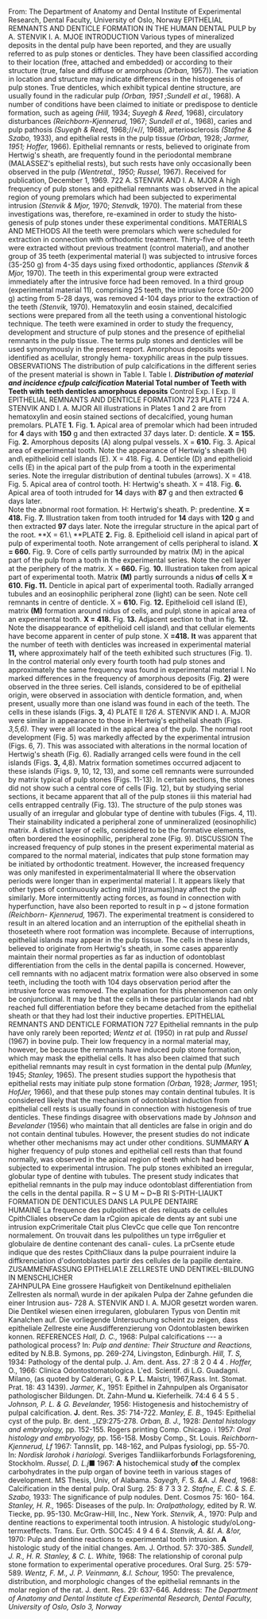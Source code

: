  From:
The Department of Anatomy and
Dental Institute of
Experimental Research,
Dental Faculty,
University of Oslo,
Norway
EPITHELIAL REMNANTS AND DENTICLE FORMATION
IN THE HUMAN DENTAL PULP by
A. STENVIK
I. A. MJOE
INTRODUCTION
Various types of mineralized deposits in the dental pulp have been reported, and they are usually referred to as pulp stones or denticles.
They have been classified according to their location (free, attached and embedded) or according to their structure (true, false and diffuse or amorphous *(Orban,* 1957)). The variation in location and structure may indicate differences in the histogenesis of pulp stones. True denticles, which exhibit typical dentine structure, are usually found in the radicular pulp *(Orban, 1951 ;Sundell et al.,* 1968).
A number of conditions have been claimed to initiate or predispose to denticle formation, such as ageing *(Hill,* 1934; *Suyegh & Reed,* 1968), circulatory disturbances *(Reichborn-Kjennerud,* 1967; *Sundell et al.,* 1968), caries and pulp pathosis *(Suyegh & Reed,* 1968;//«//, 1968), arteriosclerosis *(Stafne & Szabo,* 1933), and epithelial rests in the pulp tissue *(Orban,* 1928; *Jarmer, 1951; Hoffer,* 1966).
Epithelial remnants or rests, believed to originate from Hertwig's sheath, are frequently found in the periodontal membrane (MALASSEZ's epithelial rests), but such rests have only occasionally been observed in the pulp *(Wentretal., 1950; Russel,* 1967).
Received for publication, December 1, 1969.
722 A. STENVIK AND I. A. MJOR
A high frequency of pulp stones and epithelial remnants was observed in the apical region of young premolars which had been subjected to experi­mental intrusion *(Stenvik & Mjor,* 1970; *Stenvdk,* 1970). The material from these investigations was, therefore, re-examined in order to study the histo­genesis of pulp stones under these experimental conditions.
MATERIALS AND METHODS
All the teeth were premolars which were scheduled for extraction in connec­tion with orthodontic treatment. Thirty-five of the teeth were extracted without previous treatment (control material), and another group of 35 teeth (experimental material I) was subjected to intrusive forces (35-250 g) from 4-35 days using fixed orthodontic, appliances *(Stenvik & Mjor,* 1970). The teeth in this experimental group were extracted immediately after the intrusive force had been removed. In a third group (experimental material 11), comprising 25 teeth, the intrusive force (50-200 g) acting from 5-28 days, was removed 4-104 days prior to the extraction of the teeth *(Stenvik,* 1970).
Hematoxylin and eosin stained, decalcified sections were prepared from all the teeth using a conventional histologic technique. The teeth were examined in order to study the frequency, development and structure of pulp stones and the presence of epithelial remnants in the pulp tissue.
The terms pulp stones and denticles will be used synonymously in the present report. Amorphous deposits were identified as acellular, strongly hema- toxyphilic areas in the pulp tissues.
OBSERVATIONS
The distribution of pulp calcifications in the different series of the present material is shown in Table I.
Table I.
***Distribution of material and incidence cfpulp calcification*** **Material Total number of Teeth with Teeth with** **teeth denticles amorphous deposits**
Control
Exp. I
Exp. Il EPITHELIAL REMNANTS AND DENTICLE FORMATION 723
PLATE I 724 A. STENVIK AND I. A. MJOR
All illustrations in Plates 1 and 2 are from hematoxylin and eosin stained sections of decalcified, young human premolars.
PLATE **1.**
Fig. **1.** Apical area of premolar which had been intruded for **4** days with **150** g and then extracted 37 days later. D: denticle. **X = 155.**
Fig. **2.** Amorphous deposits (A) along pulpal vessels. X = **610.**
Fig. 3. Apical area of experimental tooth. Note the appearance of
Hertwig's sheath (H) and\ epithelioid cell islands (E). X = 418.
Fig. 4. Denticle (D) and epithelioid cells (E) in the apical part of the pulp from a tooth in the experimental series. Note the irregular distribution of dentinal tubules (arrows). X = 418. Fig. 5. Apical area of control tooth. H: Hertwig's sheath. X = 418.
Fig. **6.** Apical area of tooth intruded for **14** days with **87** g and then extracted **6** days later.\
Note the abnormal root formation. H: Hertwig's sheath. P: predentine.
**X = 418.**
Fig. **7.** Illustration taken from tooth intruded for **14** days with **120** g and then extracted **97** days later. Note the irregular structure in the apical part of the root. **X = 61.\ **PLATE **2.**
Fig. 8. Epithelioid cell island in apical part of pulp of experimental tooth. Note arrangement of cells peripheral to island. **X = 660.**
Fig. 9. Core of cells partly surrounded by matrix (M) in the apical part of the pulp from a tooth in the experimental series. Note the cell layer at the periphery of the matrix. X = **660.**
Fig. **10.** Illustration taken from apical part of experimental tooth.
Matrix **(M)** partly surrounds a nidus **of** cells **X = 610.** **Fig. 11.** Denticle in apical part of experimental tooth. Radially arranged tubules and an eosinophilic peripheral zone (light) can be seen. Note cell remnants in centre of denticle.
X = **610.**
Fig. **12.** Epithelioid cell island (E), matrix **(M)** formation around nidus of cells, and pulp\ stone in apical area of an experimental tooth. **X = 418.**
Fig. **13.** Adjacent section to that in fig. **12.** Note the disappearance of epithelioid cell island\ and that cellular elements have become apparent in center of pulp stone.
X **=418.** **It** was apparent that the number of teeth with denticles was increased in experimental material **11,** where approximately half of the teeth exhibited such structures (Fig. 1). In the control material only every fourth tooth had pulp stones and approximately the same frequency was found in experi­mental material I. No marked differences in the frequency of amorphous deposits (Fig. **2)** were observed in the three series.
Cell islands, considered to be of epithelial origin, were observed in associa­tion with denticle formation, and, when present, usually more than one island was found in each of the teeth. The cells in these islands (Figs. **3,** 4)
PLATE II *126 A.* STENVIK AND I. A. MJOR were similar in appearance to those in Hertwig's epithelial sheath (Figs. *3,5,6).* They were all located in the apical area of the pulp.
The normal root devel­opment (Fig. 5) was markedly affected by the experimental intrusion (Figs. 6, 7). This was associated with alterations in the normal location of Hertwig's sheath (Fig. 6).
Radially arranged cells were found in the cell islands (Figs. **3,** 4,8). Matrix formation sometimes occurred adjacent to these islands (Figs. 9, 10, 12, 13), and some cell remnants were surrounded by matrix typical of pulp stones (Figs. 11-13). In certain sections, the stones did not show such a central core of cells (Fig. 12), but by studying serial sections, it became apparent that all of the pulp stones iii this material had cells entrapped centrally (Fig. 13).
The structure of the pulp stones was usually of an irregular and globular type of dentine with tubules (Figs. 4, 11). Their stainability indicated a peripheral zone of unmineralized (eosinophilic) matrix. A distinct layer of cells, considered to be the formative elements, often bordered the eosinophilic, peripheral zone (Fig. 9).
DISCUSSION
The increased frequency of pulp stones in the present experimental material as compared to the normal material, indicates that pulp stone formation may be initiated by orthodontic treatment. However, the increased frequency was only manifested in experimentalmaterial II where the observation periods were longer than in experimental material I. It appears likely that other types of continuously acting mild ))traumas))nay affect the pulp similarly. More intermittently acting forces, as found in connection with hyperfunc­tion, have also been reported to result in p \~ d jstone formation *(Reichborn- Kjennerud,* 1967).
The experimental treatment is considered to result in an altered location and an interruption of the epithelial sheath in thoseteeth where root formation was incomplete. Because of interruptions, epithelial islands may appear in the pulp tissue. The cells in these islands, believed to originate from Hertwig's sheath, in some cases apparently maintain their normal properties as far as induction of odontoblast differentiation from the cells in the dental papilla is concerned. However, cell remnants with no adjacent matrix formation were also observed in some teeth, including the tooth with 104 days observa­tion period after the intrusive force was removed. The explanation for this phenomenon can only be conjunctional. It may be that the cells in these particular islands had nbt reached full differentiation before they became detached from the epithelial sheath or that they had lost their inductive properties.
EPITHELIAL REMNANTS AND DENTICLE FORMATION 727
Epithelial remnants in the pulp have only rarely been reported; *Wentz et al.* (1950) in rat pulp and *Russel* (1967) in bovine pulp. Their low fre­quency in a normal material may, however, be because the remnants have induced pulp stone formation, which may mask the epithelial cells.
It has also been claimed that such epithelial remnants may result in cyst formation in the dental pulp *(Munley,* 1945; *Stanley,* 1965).
The present studies support the hypothesis that epithelial rests may initiate pulp stone formation *(Orban,* 1928; *Jarmer,* 1951; *HofJer,* 1966), and that these pulp stones may contain dentinal tubules. It is considered likely that the mechanism of odontoblast induction from epithelial cell rests is usually found in connection with histogenesis of true denticles. These findings disagree with observations made by *Johnson* and *Bevelander* (1956) who maintain that all denticles are false in origin and do not contain dentinal tubules. However, the present studies do not indicate whether other mechanisms may act under other conditions.
SUMMARY **A** higher frequency of pulp stones and epithelial cell rests than that found normally, was observed in the apical region of teeth which had been subjected to experimental intrusion. The pulp stones exhibited an irregular, globular type of dentine with tubules. The present study indicates that epithelial remnants in the pulp may induce odontoblast differentiation from the cells in the dental papilla.
R \~ S U M \~
D\~B RI S-PITH-LIAUKT FORMATION DE DENTICULES DANS LA PULPE DENTAIRE\
HUMAINE
La frequence des pulpolithes et des reliquats de cellules CpithCliales observCe dam la rCgion apicale de dents ay ant subi une intrusion expCrimeritale Ctait plus ClevCc que celle que Ton rencontre normalement. On trouvait dans les pulpolithes un type irr6gulier et globulaire de dentine contenant des canali- cules. La prCsente etude indique que des restes CpithCliaux dans la pulpe pourraient induire la diffkrenciation d'odontoblastes partir des cellules de la papille dentaire.
ZUSAMMENFASSUNG
EPITHELIA1.E ZELLRESTE UND DENTIKEL-BILDUNG IN MENSCHLICHER\
ZAHNPULPA
Eine grossere Haufigkeit von Dentikelnund epithelialen Zellresten als normal\ wurde in der apikalen Pulpa der Zahne gefunden die einer Intrusion aus- 728 A. STENVIK AND I. A. MJOR gesetzt worden waren. Die Dentikel wiesen einen irregularen, globularen
Typus von Dentin mit Kanalchen auf. Die vorliegende Untersuchung scheint zu zeigen, dass epitheliale Zellreste eine Ausdifferenzierung von
Odontoblasten bewirken konnen.
REFERENCES *Hall, D. C.,* 1968: Pulpal calcifications --- a pathological process?
In: *Pulp and dentine: Their Structure and Reactions,* edited by N.B.B.
Symons, pp. 269-274, Livingston, Edinburgh.
*Hill, T. S,* 1934: Pathology of the dental pulp. J. Am. dent. Ass. 27 :8 2 0 4 4 .
*Hoffer,* O., 1966: Clinica Odontostomatologica. L'ed. Scientif. di L.G.
Guadagni. Milano, (as quoted by Calderari, G. & P. **L.** Maistri, 1967,Rass. Int. Stomat. Prat. 18: 43 1439). *Jarmer, K.,* 1951: Epithel in Zahnpulpen als Organisator pathologischer Bildungen. Dt. Zahn-Mund **u.** Kieferheilk. 74:4 6 4 5 5 .
*Johnson, P. L. & G. Bevelander,* 1956: Histogenesis and histochemistry of pulpal calcification. **J.** dent. Res. *35:* 714-722.
*Manley, E. B.,* 1945: Epithelial cyst of the pulp. Br. dent.
\_IZ9:275-278.
*Orban, B. J.,* 1928: *Dental histology and embryology,* pp. 152-155.
Rogers printing Comp. Chicago.
i 1957: *Oral histology and embryology,* pp. 156-158. Mosby Comp., St.
Louis. *Reichborn-Kjennerud, Lf* 1967: Tannslit, pp. 148-162, and Pulpas fysiologi, pp. 55-70. In: *Nordisk larohok i hariologi.* Sveriges
Tandliikarforbunds Forlagsforening, Stock­holm.
*Russel, D. L.j*■ 1967: **A** histochemical study **of** the complex carbohydrates in the pulp organ of bovine teeth in various stages of development. MS Thesis, Univ, of Alabama.
*Sayegh, F.* S. *&A. J. Reed,* 1968: Calcification in the dental pulp.
Oral Surg. 25: 8 7 3 3 2. *Stafne, E. C. & S. E. Szabo,* 1933: The significance of pulp nodules. Dent. Cosmos 75: 160- 164.
*Stanley, H. R.,* 1965: Diseases of the pulp. In: *Oralpathology,* edited by R. W. Tiecke, pp. 95-130. McGraw-Hill, Inc., New York.
*Stenvik, A.,* 1970: Pulp and dentine reactions to experimental tooth intrusion. A histologic study/oLong-termxeffects. Trans. Eur. Orth.
SOC45: 4 9 4 6 4.
*Stenvik, A. &I. A. &!or,* 1970: Pulp and dentine reactions to experimental tooth intrusion. **A** histologic study of the initial changes. Am. J. Orthod. 57: 370-385.
*Sundell, J. R., H. R. Stanley, & C. L. White,* 1968: The relationship of coronal pulp stone formation to experimental operative procedures.
Oral Surg. 25: 579-589.
*Wentz, F. M., J. P. Veinmann, &.I. Schour,* 1950: The prevalence, distribution, and mor­phologic changes of the epithelial remnants in the molar region of the rat. J. dent. Res. 29: 637-646.
Address: *The Department of Anatomy and Dental Institute cf Experimental
Research, Dental Faculty,* *University of Oslo, Oslo 3, Norway*
